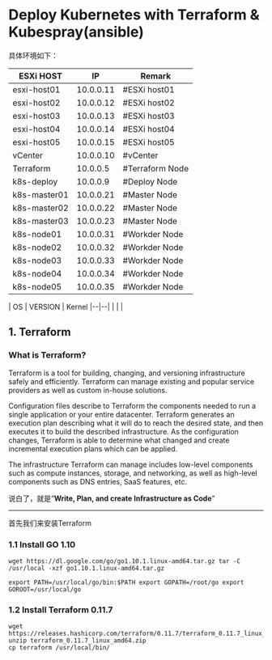 # Deploy Kubernetes with Terraform & Kubespray(ansible)

具体环境如下：

| ESXi HOST | IP | Remark | 
|--|--|--|
| esxi-host01 | 10.0.0.11 | #ESXi host01 |
| esxi-host02 | 10.0.0.12 | #ESXi host02 |
| esxi-host03 | 10.0.0.13 | #ESXi host03 |
| esxi-host04 | 10.0.0.14 | #ESXi host04 |
| esxi-host05 | 10.0.0.15 | #ESXi host05 |
| vCenter | 10.0.0.10 | #vCenter |
| Terraform | 10.0.0.5 | #Terraform Node |
| k8s-deploy | 10.0.0.9 | #Deploy Node |
| k8s-master01 | 10.0.0.21 | #Master Node |
| k8s-master02 | 10.0.0.22 | #Master Node |
| k8s-master03 | 10.0.0.23 | #Master Node |
| k8s-node01 | 10.0.0.31 | #Workder Node |
| k8s-node02 | 10.0.0.32 | #Workder Node |
| k8s-node03 | 10.0.0.33 | #Workder Node |
| k8s-node04 | 10.0.0.34 | #Workder Node |
| k8s-node05 | 10.0.0.35 | #Workder Node |


| OS | VERSION | Kernel
|--|--|
|  |  |


## 1. Terraform

### What is Terraform?

Terraform is a tool for building, changing, and versioning infrastructure safely and efficiently. Terraform can manage existing and popular service providers as well as custom in-house solutions.

Configuration files describe to Terraform the components needed to run a single application or your entire datacenter. Terraform generates an execution plan describing what it will do to reach the desired state, and then executes it to build the described infrastructure. As the configuration changes, Terraform is able to determine what changed and create incremental execution plans which can be applied.

The infrastructure Terraform can manage includes low-level components such as compute instances, storage, and networking, as well as high-level components such as DNS entries, SaaS features, etc.

说白了，就是“**Write, Plan, and create Infrastructure as Code**”

---

首先我们来安装Terraform

### 1.1 Install GO 1.10

    wget https://dl.google.com/go/go1.10.1.linux-amd64.tar.gz tar -C
    /usr/local -xzf go1.10.1.linux-amd64.tar.gz 
    
    export PATH=/usr/local/go/bin:$PATH export GOPATH=/root/go export
    GOROOT=/usr/local/go

### 1.2 Install Terraform 0.11.7

    wget https://releases.hashicorp.com/terraform/0.11.7/terraform_0.11.7_linux_amd64.zip
    unzip terraform_0.11.7_linux_amd64.zip 
    cp terraform /usr/local/bin/
   


<!--stackedit_data:
eyJoaXN0b3J5IjpbMTkwMDMyMDY5NCw4NTgwNDc3MiwtMTY1OD
EzMjg1NiwyMDUxMjY0Njk0LC0xODY4NzUwNjk3LC05NzQxNjM4
NThdfQ==
-->